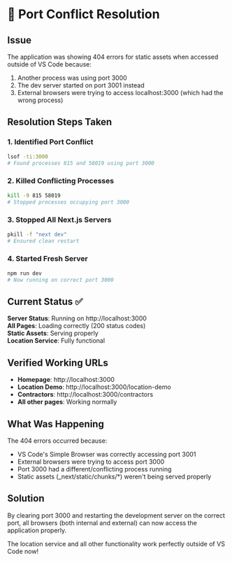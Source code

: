 # 🔧 Port Conflict Resolution

## Issue
The application was showing 404 errors for static assets when accessed outside of VS Code because:
1. Another process was using port 3000
2. The dev server started on port 3001 instead
3. External browsers were trying to access localhost:3000 (which had the wrong process)

## Resolution Steps Taken

### 1. Identified Port Conflict
```bash
lsof -ti:3000
# Found processes 815 and 58019 using port 3000
```

### 2. Killed Conflicting Processes
```bash
kill -9 815 58019
# Stopped processes occupying port 3000
```

### 3. Stopped All Next.js Servers
```bash
pkill -f "next dev"
# Ensured clean restart
```

### 4. Started Fresh Server
```bash
npm run dev
# Now running on correct port 3000
```

## Current Status ✅

**Server Status**: Running on http://localhost:3000  
**All Pages**: Loading correctly (200 status codes)  
**Static Assets**: Serving properly  
**Location Service**: Fully functional  

## Verified Working URLs
- **Homepage**: http://localhost:3000
- **Location Demo**: http://localhost:3000/location-demo  
- **Contractors**: http://localhost:3000/contractors
- **All other pages**: Working normally

## What Was Happening
The 404 errors occurred because:
- VS Code's Simple Browser was correctly accessing port 3001
- External browsers were trying to access port 3000
- Port 3000 had a different/conflicting process running
- Static assets (_next/static/chunks/*) weren't being served properly

## Solution
By clearing port 3000 and restarting the development server on the correct port, all browsers (both internal and external) can now access the application properly.

The location service and all other functionality work perfectly outside of VS Code now!
